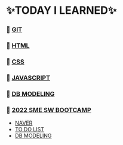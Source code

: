 # :sparkles:TODAY I LEARNED:sparkles:

### 📍 [GIT](GIT)

### 📍 [HTML](HTML)

### 📍 [CSS](CSS)

### 📍 [JAVASCRIPT](Javascript)

### 📍 [DB MODELING](DB_modeling)

### 📍 [2022 SME SW BOOTCAMP](2022-SME-SWBootCamp)

- [NAVER](https://github.com/cw001121/TIL/tree/main/2022-SME-SWBootCamp/Naver)
- [TO DO LIST](https://github.com/cw001121/TIL/tree/main/2022-SME-SWBootCamp/Todolist)
- [DB MODELING](https://github.com/cw001121/TIL/tree/main/2022-SME-SWBootCamp/DB_modeling)
